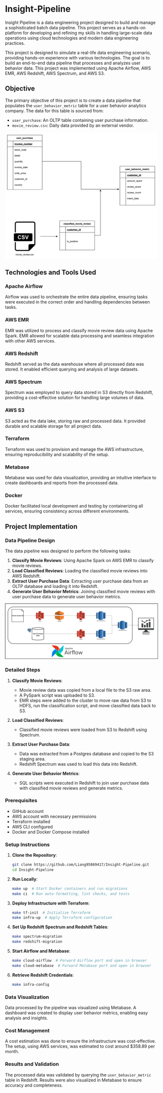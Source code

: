 # Insight-Pipeline
Insight Pipeline is a data engineering project designed to build and manage a sophisticated batch data pipeline. This project serves as a hands-on platform for developing and refining my skills in handling large-scale data operations using cloud technologies and modern data engineering practices.

This project is designed to simulate a real-life data engineering scenario, providing hands-on experience with various technologies. The goal is to build an end-to-end data pipeline that processes and analyzes user behavior data. This project was implemented using Apache Airflow, AWS EMR, AWS Redshift, AWS Spectrum, and AWS S3. 

## Objective

The primary objective of this project is to create a data pipeline that populates the `user_behavior_metric` table for a user behavior analytics company. The data for this table is sourced from:

- `user_purchase`: An OLTP table containing user purchase information.
- `movie_review.csv`: Daily data provided by an external vendor.

![Project Objective](assets/images/de_proj_obj.png)

## Technologies and Tools Used

### Apache Airflow

Airflow was used to orchestrate the entire data pipeline, ensuring tasks were executed in the correct order and handling dependencies between tasks.

### AWS EMR

EMR was utilized to process and classify movie review data using Apache Spark. EMR allowed for scalable data processing and seamless integration with other AWS services.

### AWS Redshift

Redshift served as the data warehouse where all processed data was stored. It enabled efficient querying and analysis of large datasets.

### AWS Spectrum

Spectrum was employed to query data stored in S3 directly from Redshift, providing a cost-effective solution for handling large volumes of data.

### AWS S3

S3 acted as the data lake, storing raw and processed data. It provided durable and scalable storage for all project data.

### Terraform

Terraform was used to provision and manage the AWS infrastructure, ensuring reproducibility and scalability of the setup.

### Metabase

Metabase was used for data visualization, providing an intuitive interface to create dashboards and reports from the processed data.

### Docker

Docker facilitated local development and testing by containerizing all services, ensuring consistency across different environments.

## Project Implementation

### Data Pipeline Design

The data pipeline was designed to perform the following tasks:

1. **Classify Movie Reviews**: Using Apache Spark on AWS EMR to classify movie reviews.
2. **Load Classified Reviews**: Loading the classified movie reviews into AWS Redshift.
3. **Extract User Purchase Data**: Extracting user purchase data from an OLTP database and loading it into Redshift.
4. **Generate User Behavior Metrics**: Joining classified movie reviews with user purchase data to generate user behavior metrics.

![Data Pipeline Design](assets/images/de_proj_design.png)

### Detailed Steps

1. **Classify Movie Reviews**:
    - Movie review data was copied from a local file to the S3 raw area.
    - A PySpark script was uploaded to S3.
    - EMR steps were added to the cluster to move raw data from S3 to HDFS, run the classification script, and move classified data back to S3.

2. **Load Classified Reviews**:
    - Classified movie reviews were loaded from S3 to Redshift using Spectrum.

3. **Extract User Purchase Data**:
    - Data was extracted from a Postgres database and copied to the S3 staging area.
    - Redshift Spectrum was used to load this data into Redshift.

4. **Generate User Behavior Metrics**:
    - SQL scripts were executed in Redshift to join user purchase data with classified movie reviews and generate metrics.

### Prerequisites

- GitHub account
- AWS account with necessary permissions
- Terraform installed
- AWS CLI configured
- Docker and Docker Compose installed

### Setup Instructions

1. **Clone the Repository**:
    ```bash
    git clone https://github.com/Liang95869417/Insight-Pipeline.git
    cd Insight-Pipeline
    ```

2. **Run Locally**:
    ```bash
    make up  # Start Docker containers and run migrations
    make ci  # Run auto-formatting, lint checks, and tests
    ```

3. **Deploy Infrastructure with Terraform**:
    ```bash
    make tf-init  # Initialize Terraform
    make infra-up  # Apply Terraform configuration
    ```

4. **Set Up Redshift Spectrum and Redshift Tables**:
    ```bash
    make spectrum-migration
    make redshift-migration
    ```

5. **Start Airflow and Metabase**:
    ```bash
    make cloud-airflow  # Forward Airflow port and open in browser
    make cloud-metabase  # Forward Metabase port and open in browser
    ```

6. **Retrieve Redshift Credentials**:
    ```bash
    make infra-config
    ```

### Data Visualization

Data processed by the pipeline was visualized using Metabase. A dashboard was created to display user behavior metrics, enabling easy analysis and insights.

### Cost Management

A cost estimation was done to ensure the infrastructure was cost-effective. The setup, using AWS services, was estimated to cost around $358.89 per month.

### Results and Validation

The processed data was validated by querying the `user_behavior_metric` table in Redshift. Results were also visualized in Metabase to ensure accuracy and completeness.

